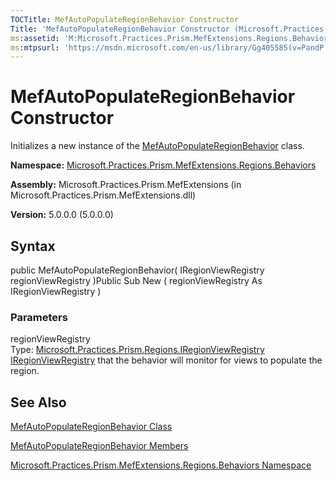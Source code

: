 ```yaml
---
TOCTitle: MefAutoPopulateRegionBehavior Constructor
Title: 'MefAutoPopulateRegionBehavior Constructor (Microsoft.Practices.Prism.MefExtensions.Regions.Behaviors)'
ms:assetid: 'M:Microsoft.Practices.Prism.MefExtensions.Regions.Behaviors.MefAutoPopulateRegionBehavior.\#ctor(Microsoft.Practices.Prism.Regions.IRegionViewRegistry)'
ms:mtpsurl: 'https://msdn.microsoft.com/en-us/library/Gg405585(v=PandP.50)'
---
```



# MefAutoPopulateRegionBehavior Constructor

Initializes a new instance of the [MefAutoPopulateRegionBehavior](https://msdn.microsoft.com/library/microsoft.practices.prism.mefextensions.regions.behaviors.mefautopopulateregionbehavior) class.

**Namespace:** [Microsoft.Practices.Prism.MefExtensions.Regions.Behaviors](https://msdn.microsoft.com/library/microsoft.practices.prism.mefextensions.regions.behaviors)
**Assembly:** Microsoft.Practices.Prism.MefExtensions (in Microsoft.Practices.Prism.MefExtensions.dll)

**Version:** 5.0.0.0 (5.0.0.0)

## Syntax

public MefAutoPopulateRegionBehavior( IRegionViewRegistry regionViewRegistry )Public Sub New ( regionViewRegistry As IRegionViewRegistry )

### Parameters

regionViewRegistry  
Type: [Microsoft.Practices.Prism.Regions.IRegionViewRegistry](https://msdn.microsoft.com/library/microsoft.practices.prism.regions.iregionviewregistry)
[IRegionViewRegistry](https://msdn.microsoft.com/library/microsoft.practices.prism.regions.iregionviewregistry) that the behavior will monitor for views to populate the region.

## See Also

[MefAutoPopulateRegionBehavior Class](https://msdn.microsoft.com/library/microsoft.practices.prism.mefextensions.regions.behaviors.mefautopopulateregionbehavior)

[MefAutoPopulateRegionBehavior Members](https://msdn.microsoft.com/allmembers.t:microsoft.practices.prism.mefextensions.regions.behaviors.mefautopopulateregionbehavior)

[Microsoft.Practices.Prism.MefExtensions.Regions.Behaviors Namespace](https://msdn.microsoft.com/library/microsoft.practices.prism.mefextensions.regions.behaviors)
